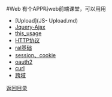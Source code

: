 #Web
有个APP叫web前端课堂，可以用用
* [Upload](JS- Upload.md)
* [Jquery-Ajax](jquery-ajax.md)
* [this_usage](this.md)
* [HTTP协议](HTML-Protocol.md)
* [ral基础](ral.md)
* [session、cookie](http://www.jianshu.com/p/25802021be63)
* [oauth2](https://www.cnblogs.com/charlypage/p/9291377.html)
* [curl](curl.md)
* [跨域](kuayu.md)

[返回目录](../SUMMARY.md)